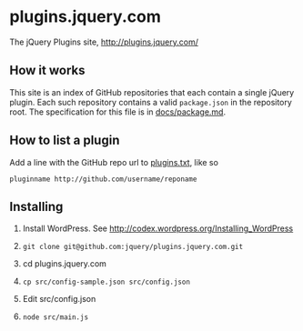 # plugins.jquery.com

The jQuery Plugins site, http://plugins.jquery.com/

## How it works

This site is an index of GitHub repositories that each contain a single
jQuery plugin. Each such repository contains a valid `package.json` in
the repository root. The specification for this file is in
[docs/package.md](/jquery/plugins.jquery.com/blob/master/docs/package.md).

## How to list a plugin

Add a line with the GitHub repo url to
[plugins.txt](/jquery/plugins.jquery.com/blob/master/plugins.txt), like
so

`pluginname http://github.com/username/reponame`

## Installing

1. Install WordPress. See http://codex.wordpress.org/Installing_WordPress

2. `git clone git@github.com:jquery/plugins.jquery.com.git`

3. cd plugins.jquery.com

4. `cp src/config-sample.json src/config.json`

5. Edit src/config.json

6. `node src/main.js`
